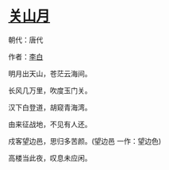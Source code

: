 # [关山月](http://so.gushiwen.org/view_7741.aspx)

朝代：唐代

作者：[李白](http://so.gushiwen.org/author_247.aspx)

明月出天山，苍茫云海间。

长风几万里，吹度玉门关。

汉下白登道，胡窥青海湾。

由来征战地，不见有人还。

戍客望边邑，思归多苦颜。(望边邑 一作：望边色)

高楼当此夜，叹息未应闲。

